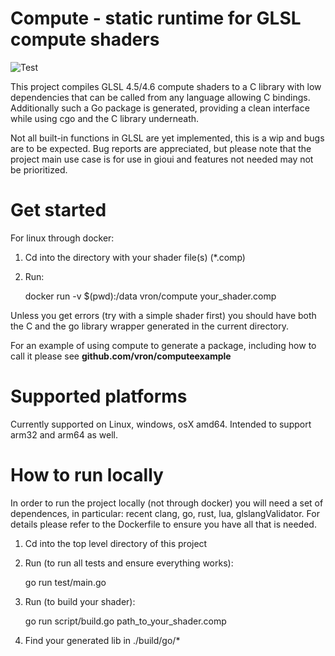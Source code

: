 # Compute - static runtime for GLSL compute shaders

![Test](https://github.com/vron/compute/workflows/Test/badge.svg)

This project compiles GLSL 4.5/4.6 compute shaders to a C library
with low dependencies that can be called from any language allowing C bindings.
Additionally such a Go package is generated, providing a clean interface while using
cgo and the C library underneath.

Not all built-in functions in GLSL are yet implemented, this is a wip and bugs
are to be expected. Bug reports are appreciated, but please note
that the project main use case is for use in gioui and features not needed may not be
prioritized.

# Get started
For linux through docker:

1. Cd into the directory with your shader file(s) (*.comp)

2. Run:

    docker run -v $(pwd):/data vron/compute your_shader.comp

Unless you get errors (try with a simple shader first) you should have both the C and
the go library wrapper generated in the current directory.

For an example of using compute to generate a package, including how to call it
please see **github.com/vron/computeexample**

# Supported platforms
Currently supported on Linux, windows, osX amd64. Intended to support arm32 and arm64 as well.


# How to run locally
In order to run the project locally (not through docker) you will need a set of dependences,
in particular: recent clang, go, rust, lua, glslangValidator. For details please refer to the
Dockerfile to ensure you have all that is needed.

1. Cd into the top level directory of this project

2. Run (to run all tests and ensure everything works):

    go run test/main.go

3. Run (to build your shader):

    go run script/build.go path_to_your_shader.comp

4. Find your generated lib in ./build/go/*
